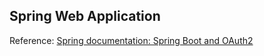 ## Spring Web Application

Reference: [Spring documentation: Spring Boot and OAuth2](https://spring.io/guides/tutorials/spring-boot-oauth2/) 
